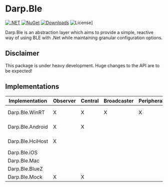 # Darp.Ble

[![.NET](https://github.com/rosslight/Darp.Ble/actions/workflows/test_and_publish.yml/badge.svg)](https://github.com/rosslight/Darp.Ble/actions/workflows/test_and_publish.yml)
[![NuGet](https://img.shields.io/nuget/v/Darp.Ble.svg)](https://www.nuget.org/packages/Darp.Ble/)
[![Downloads](https://img.shields.io/nuget/dt/Darp.Ble)](https://www.nuget.org/packages/Darp.Ble)
![License](https://img.shields.io/badge/license-AGPL--3.0%20or%20COMMERCIAL-blue)]

Darp.Ble is an abstraction layer which aims to provide a simple, reactive way of using BLE with .Net while maintaining granular configuration options.

## Disclaimer

This package is under heavy development. Huge changes to the API are to be expected!

## Implementations

| Implementation   | Observer | Central | Broadcaster | Peripheral | Nuget                                                                                                                        |
|------------------|----------|---------|-------------|------------|------------------------------------------------------------------------------------------------------------------------------|
| Darp.Ble.WinRT   | X        | X       | X           | X          | [![Darp.Ble.WinRT](https://img.shields.io/nuget/v/Darp.Ble.WinRT.svg)](https://www.nuget.org/packages/Darp.Ble.WinRT/)       |
| Darp.Ble.Android | X        | X       |             |            | [![Darp.Ble.Android](https://img.shields.io/nuget/v/Darp.Ble.Android.svg)](https://www.nuget.org/packages/Darp.Ble.Android/) |
| Darp.Ble.HciHost | X        |         |             |            | [![Darp.Ble.HciHost](https://img.shields.io/nuget/v/Darp.Ble.HciHost.svg)](https://www.nuget.org/packages/Darp.Ble.HciHost/) |
| Darp.Ble.iOS     |          |         |             |            | planned                                                                                                                      |
| Darp.Ble.Mac     |          |         |             |            | planned                                                                                                                      |
| Darp.Ble.BlueZ   |          |         |             |            | planned                                                                                                                      |
| Darp.Ble.Mock    | X        | X       |             |            | [![Darp.Ble.Mock](https://img.shields.io/nuget/v/Darp.Ble.Mock.svg)](https://www.nuget.org/packages/Darp.Ble.Mock/)          |
